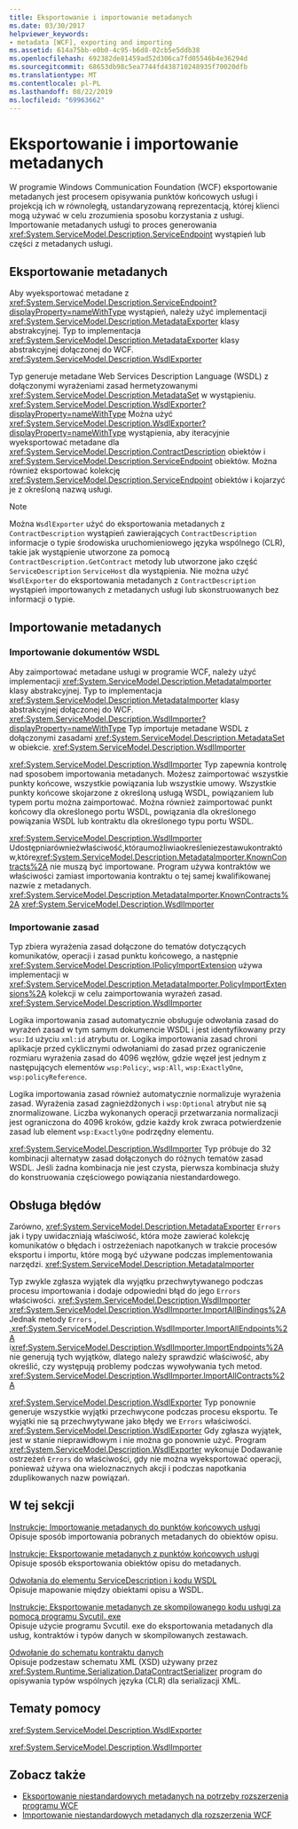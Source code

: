 ```yaml
---
title: Eksportowanie i importowanie metadanych
ms.date: 03/30/2017
helpviewer_keywords:
- metadata [WCF], exporting and importing
ms.assetid: 614a75bb-e0b0-4c95-b6d8-02cb5e5ddb38
ms.openlocfilehash: 692382de81459ad52d306ca7fd05546b4e36294d
ms.sourcegitcommit: 68653db98c5ea7744fd438710248935f70020dfb
ms.translationtype: MT
ms.contentlocale: pl-PL
ms.lasthandoff: 08/22/2019
ms.locfileid: "69963662"
---
```

# <a name="exporting-and-importing-metadata"></a>Eksportowanie i importowanie metadanych
W programie Windows Communication Foundation (WCF) eksportowanie metadanych jest procesem opisywania punktów końcowych usługi i projekcją ich w równoległą, ustandaryzowaną reprezentacją, której klienci mogą używać w celu zrozumienia sposobu korzystania z usługi. Importowanie metadanych usługi to proces generowania <xref:System.ServiceModel.Description.ServiceEndpoint> wystąpień lub części z metadanych usługi.  
  
## <a name="exporting-metadata"></a>Eksportowanie metadanych  
 Aby wyeksportować metadane z <xref:System.ServiceModel.Description.ServiceEndpoint?displayProperty=nameWithType> wystąpień, należy użyć implementacji <xref:System.ServiceModel.Description.MetadataExporter> klasy abstrakcyjnej. Typ to implementacja <xref:System.ServiceModel.Description.MetadataExporter> klasy abstrakcyjnej dołączonej do WCF. <xref:System.ServiceModel.Description.WsdlExporter>  
  
 Typ generuje metadane Web Services Description Language (WSDL) z dołączonymi wyrażeniami zasad hermetyzowanymi <xref:System.ServiceModel.Description.MetadataSet> w wystąpieniu. <xref:System.ServiceModel.Description.WsdlExporter?displayProperty=nameWithType> Można użyć <xref:System.ServiceModel.Description.WsdlExporter?displayProperty=nameWithType> wystąpienia, aby iteracyjnie wyeksportować metadane dla <xref:System.ServiceModel.Description.ContractDescription> obiektów i <xref:System.ServiceModel.Description.ServiceEndpoint> obiektów. Można również eksportować kolekcję <xref:System.ServiceModel.Description.ServiceEndpoint> obiektów i kojarzyć je z określoną nazwą usługi.  
  
> [!NOTE]
> Można `WsdlExporter` użyć do eksportowania metadanych z `ContractDescription` wystąpień zawierających `ContractDescription` informacje o typie środowiska uruchomieniowego języka wspólnego (CLR), takie jak wystąpienie utworzone za pomocą `ContractDescription.GetContract` metody lub utworzone jako część `ServiceDescription` `ServiceHost` dla wystąpienia. Nie można użyć `WsdlExporter` do eksportowania metadanych z `ContractDescription` wystąpień importowanych z metadanych usługi lub skonstruowanych bez informacji o typie.  
  
## <a name="importing-metadata"></a>Importowanie metadanych  
  
### <a name="importing-wsdl-documents"></a>Importowanie dokumentów WSDL  
 Aby zaimportować metadane usługi w programie WCF, należy użyć implementacji <xref:System.ServiceModel.Description.MetadataImporter> klasy abstrakcyjnej. Typ to implementacja <xref:System.ServiceModel.Description.MetadataImporter> klasy abstrakcyjnej dołączonej do WCF. <xref:System.ServiceModel.Description.WsdlImporter?displayProperty=nameWithType> Typ importuje metadane WSDL z dołączonymi zasadami <xref:System.ServiceModel.Description.MetadataSet> w obiekcie. <xref:System.ServiceModel.Description.WsdlImporter>  
  
 <xref:System.ServiceModel.Description.WsdlImporter> Typ zapewnia kontrolę nad sposobem importowania metadanych. Możesz zaimportować wszystkie punkty końcowe, wszystkie powiązania lub wszystkie umowy. Wszystkie punkty końcowe skojarzone z określoną usługą WSDL, powiązaniem lub typem portu można zaimportować. Można również zaimportować punkt końcowy dla określonego portu WSDL, powiązania dla określonego powiązania WSDL lub kontraktu dla określonego typu portu WSDL.  
  
 <xref:System.ServiceModel.Description.WsdlImporter> Udostępniarównieżwłaściwość,któraumożliwiaokreśleniezestawukontraktów,które<xref:System.ServiceModel.Description.MetadataImporter.KnownContracts%2A> nie muszą być importowane. Program używa kontraktów we właściwości zamiast importowania kontraktu o tej samej kwalifikowanej nazwie z metadanych. <xref:System.ServiceModel.Description.MetadataImporter.KnownContracts%2A> <xref:System.ServiceModel.Description.WsdlImporter>  
  
### <a name="importing-policies"></a>Importowanie zasad  
 Typ zbiera wyrażenia zasad dołączone do tematów dotyczących komunikatów, operacji i zasad punktu końcowego, a następnie <xref:System.ServiceModel.Description.IPolicyImportExtension> używa implementacji w <xref:System.ServiceModel.Description.MetadataImporter.PolicyImportExtensions%2A> kolekcji w celu zaimportowania wyrażeń zasad. <xref:System.ServiceModel.Description.WsdlImporter>  
  
 Logika importowania zasad automatycznie obsługuje odwołania zasad do wyrażeń zasad w tym samym dokumencie WSDL i jest identyfikowany przy `wsu:Id` użyciu `xml:id` atrybutu or. Logika importowania zasad chroni aplikacje przed cyklicznymi odwołaniami do zasad przez ograniczenie rozmiaru wyrażenia zasad do 4096 węzłów, gdzie węzeł jest jednym z następujących elementów `wsp:Policy`:, `wsp:All`, `wsp:ExactlyOne`, `wsp:policyReference`.  
  
 Logika importowania zasad również automatycznie normalizuje wyrażenia zasad. Wyrażenia zasad zagnieżdżonych i `wsp:Optional` atrybut nie są znormalizowane. Liczba wykonanych operacji przetwarzania normalizacji jest ograniczona do 4096 kroków, gdzie każdy krok zwraca potwierdzenie zasad lub element `wsp:ExactlyOne` podrzędny elementu.  
  
 <xref:System.ServiceModel.Description.WsdlImporter> Typ próbuje do 32 kombinacji alternatyw zasad dołączonych do różnych tematów zasad WSDL. Jeśli żadna kombinacja nie jest czysta, pierwsza kombinacja służy do konstruowania częściowego powiązania niestandardowego.  
  
## <a name="error-handling"></a>Obsługa błędów  
 Zarówno, <xref:System.ServiceModel.Description.MetadataExporter> `Errors` jak i typy uwidaczniają właściwość, która może zawierać kolekcję komunikatów o błędach i ostrzeżeniach napotkanych w trakcie procesów eksportu i importu, które mogą być używane podczas implementowania narzędzi. <xref:System.ServiceModel.Description.MetadataImporter>  
  
 Typ zwykle zgłasza wyjątek dla wyjątku przechwytywanego podczas procesu importowania i dodaje odpowiedni błąd do jego `Errors` właściwości. <xref:System.ServiceModel.Description.WsdlImporter> <xref:System.ServiceModel.Description.WsdlImporter.ImportAllBindings%2A>Jednak metody `Errors` , ,<xref:System.ServiceModel.Description.WsdlImporter.ImportAllEndpoints%2A> i<xref:System.ServiceModel.Description.WsdlImporter.ImportEndpoints%2A> nie generują tych wyjątków, dlatego należy sprawdzić właściwość, aby określić, czy występują problemy podczas wywoływania tych metod. <xref:System.ServiceModel.Description.WsdlImporter.ImportAllContracts%2A>  
  
 <xref:System.ServiceModel.Description.WsdlExporter> Typ ponownie generuje wszystkie wyjątki przechwycone podczas procesu eksportu. Te wyjątki nie są przechwytywane jako błędy we `Errors` właściwości. <xref:System.ServiceModel.Description.WsdlExporter> Gdy zgłasza wyjątek, jest w stanie nieprawidłowym i nie można go ponownie użyć. Program <xref:System.ServiceModel.Description.WsdlExporter> wykonuje Dodawanie ostrzeżeń `Errors` do właściwości, gdy nie można wyeksportować operacji, ponieważ używa ona wieloznacznych akcji i podczas napotkania zduplikowanych nazw powiązań.  
  
## <a name="in-this-section"></a>W tej sekcji  
 [Instrukcje: Importowanie metadanych do punktów końcowych usługi](../../../../docs/framework/wcf/feature-details/how-to-import-metadata-into-service-endpoints.md)  
 Opisuje sposób importowania pobranych metadanych do obiektów opisu.  
  
 [Instrukcje: Eksportowanie metadanych z punktów końcowych usługi](../../../../docs/framework/wcf/feature-details/how-to-export-metadata-from-service-endpoints.md)  
 Opisuje sposób eksportowania obiektów opisu do metadanych.  
  
 [Odwołania do elementu ServiceDescription i kodu WSDL](../../../../docs/framework/wcf/feature-details/servicedescription-and-wsdl-reference.md)  
 Opisuje mapowanie między obiektami opisu a WSDL.  
  
 [Instrukcje: Eksportowanie metadanych ze skompilowanego kodu usługi za pomocą programu Svcutil. exe](../../../../docs/framework/wcf/feature-details/how-to-use-svcutil-exe-to-export-metadata-from-compiled-service-code.md)  
 Opisuje użycie programu Svcutil. exe do eksportowania metadanych dla usług, kontraktów i typów danych w skompilowanych zestawach.  
  
 [Odwołanie do schematu kontraktu danych](../../../../docs/framework/wcf/feature-details/data-contract-schema-reference.md)  
 Opisuje podzestaw schematu XML (XSD) używany przez <xref:System.Runtime.Serialization.DataContractSerializer> program do opisywania typów wspólnych języka (CLR) dla serializacji XML.  
  
## <a name="reference"></a>Tematy pomocy  
 <xref:System.ServiceModel.Description.WsdlExporter>  
  
 <xref:System.ServiceModel.Description.WsdlImporter>  
  
## <a name="see-also"></a>Zobacz także

- [Eksportowanie niestandardowych metadanych na potrzeby rozszerzenia programu WCF](../../../../docs/framework/wcf/extending/exporting-custom-metadata-for-a-wcf-extension.md)
- [Importowanie niestandardowych metadanych dla rozszerzenia WCF](../../../../docs/framework/wcf/extending/importing-custom-metadata-for-a-wcf-extension.md)
